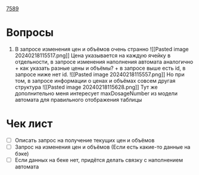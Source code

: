 [7589](https://sheykertekh.bitrix24.ru/workgroups/group/85/tasks/task/view/7589/)
# Вопросы
1. В запросе изменения цен и объёмов очень странно
   ![[Pasted image 20240218115517.png]]
   Цена указывается на каждую ячейку в отдельности, в запросе изменения наполнения автомата аналогично + как указать разные цены и объёмы? + в запросе выше есть id, в запросе ниже нет id.
   ![[Pasted image 20240218115557.png]]
Но при том, в запросе информации о ценах и объёмах совсем другая структура
![[Pasted image 20240218115628.png]]
Тут же дополнительно меня интересует maxDosageNumber из модели автомата для правильного отображения таблицы
# Чек лист
- [ ] Описать запрос на получение текущих цен и объёмов
- [ ] Запрос на изменения цен и объёмов (Если есть какие-то данные на бэке)
- [ ] Если данных на беке нет, придётся делать связку с наполнением автомата